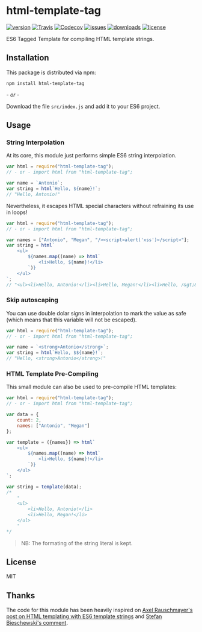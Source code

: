 # html-template-tag

[![version](https://img.shields.io/npm/v/html-template-tag.svg)](http://npm.im/html-template-tag)
[![Travis](https://img.shields.io/travis/AntonioVdlC/html-template-tag.svg?branch=master)](https://travis-ci.org/AntonioVdlC/html-template-tag)
[![Codecov](https://img.shields.io/codecov/c/github/AntonioVdlC/html-template-tag.svg)](https://codecov.io/github/AntonioVdlC/html-template-tag)
[![issues](https://img.shields.io/github/issues-raw/antoniovdlc/html-template-tag.svg)](https://github.com/AntonioVdlC/html-template-tag/issues)
[![downloads](https://img.shields.io/npm/dt/html-template-tag.svg)](http://npm.im/html-template-tag)
[![license](https://img.shields.io/npm/l/html-template-tag.svg)](http://opensource.org/licenses/MIT)

ES6 Tagged Template for compiling HTML template strings.

## Installation

This package is distributed via npm:

```
npm install html-template-tag
```

*- or -*

Download the file `src/index.js` and add it to your ES6 project.

## Usage

### String Interpolation

At its core, this module just performs simple ES6 string interpolation.

```javascript
var html = require("html-template-tag");
// - or - import html from "html-template-tag";

var name = `Antonio`;
var string = html`Hello, ${name}!`;
// "Hello, Antonio!"
```

Nevertheless, it escapes HTML special characters without refraining its use in loops!

```javascript
var html = require("html-template-tag");
// - or - import html from "html-template-tag";

var names = ["Antonio", "Megan", "/><script>alert('xss')</script>"];
var string = html`
	<ul>
		${names.map((name) => html`
			<li>Hello, ${name}!</li>
		`)}
	</ul>
`;
// "<ul><li>Hello, Antonio!</li><li>Hello, Megan!</li><li>Hello, /&gt;&lt;script&gt;alert(&#39;xss&#39;)&lt;/script&gt;!</li></ul>"
```

### Skip autoscaping

You can use double dolar signs in interpolation to mark the value as safe (which means that this variable will not be escaped).

```javascript
var html = require("html-template-tag");
// - or - import html from "html-template-tag";

var name = `<strong>Antonio</strong>`;
var string = html`Hello, $${name}!`;
// "Hello, <strong>Antonio</strong>!"
```



### HTML Template Pre-Compiling

This small module can also be used to pre-compile HTML templates:

```javascript
var html = require("html-template-tag");
// - or - import html from "html-template-tag";

var data = {
	count: 2,
	names: ["Antonio", "Megan"]
};

var template = ({names}) => html`
	<ul>
		${names.map((name) => html`
			<li>Hello, ${name}!</li>
		`)}
	</ul>
`;

var string = template(data);
/* 
	"
	<ul>
		<li>Hello, Antonio!</li>
		<li>Hello, Megan!</li>
	</ul>
	"
*/
```
> NB: The formating of the string literal is kept.

## License
MIT

## Thanks
The code for this module has been heavily inspired on [Axel Rauschmayer's post on HTML templating with ES6 template strings](http://www.2ality.com/2015/01/template-strings-html.html) and [Stefan Bieschewski's comment](http://www.2ality.com/2015/01/template-strings-html.html#comment-2078932192).